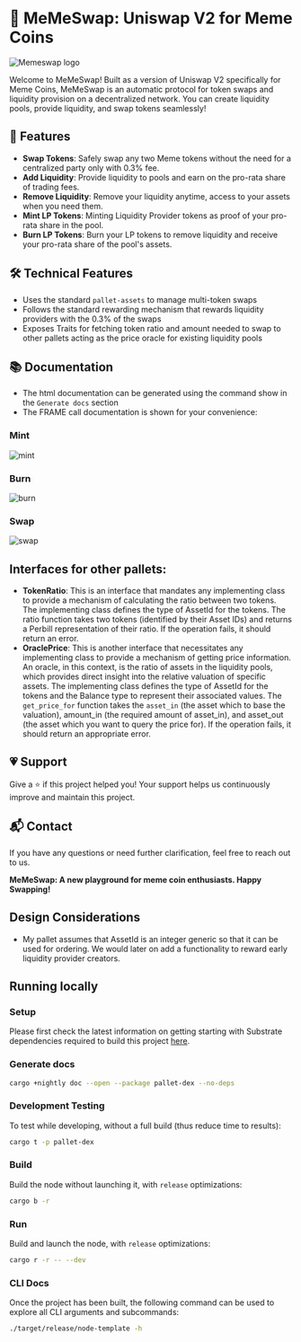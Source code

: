 # 📣 MeMeSwap: Uniswap V2 for Meme Coins

![Memeswap logo](https://i.ibb.co/CPck0ZR/DALL-E-2024-01-25-16-12-59-Design-a-logo-for-Meme-Swap-a-Uniswap-style-decentralized-token-exchange.png)

Welcome to MeMeSwap! Built as a version of Uniswap V2 specifically for Meme Coins, MeMeSwap is an automatic protocol for token swaps and liquidity provision on a decentralized network. You can create liquidity pools, provide liquidity, and swap tokens seamlessly!

## 🚀 Features
- **Swap Tokens**: Safely swap any two Meme tokens without the need for a centralized party only with 0.3% fee.
- **Add Liquidity**: Provide liquidity to pools and earn on the pro-rata share of trading fees.
- **Remove Liquidity**: Remove your liquidity anytime, access to your assets when you need them.
- **Mint LP Tokens**: Minting Liquidity Provider tokens as proof of your pro-rata share in the pool.
- **Burn LP Tokens**: Burn your LP tokens to remove liquidity and receive your pro-rata share of the pool's assets.

## 🛠 Technical Features
- Uses the standard `pallet-assets` to manage multi-token swaps
- Follows the standard rewarding mechanism that rewards liquidity providers with the 0.3% of the swaps
- Exposes Traits for fetching token ratio and amount needed to swap to other pallets acting as the price oracle for existing liquidity pools

## 📚 Documentation
- The html documentation can be generated using the command show in the `Generate docs` section
- The FRAME call documentation is shown for your convenience:

### Mint
![mint](https://i.ibb.co/0sHKH66/Screenshot-2024-01-26-at-17-36-16.png)
### Burn
![burn](https://i.ibb.co/fnr3C3m/Screenshot-2024-01-26-at-17-37-51.png)
### Swap
![swap](https://i.ibb.co/Xjcg1QF/Screenshot-2024-01-26-at-17-38-36.png)

## Interfaces for other pallets:
- **TokenRatio**: This is an interface that mandates any implementing class to provide a mechanism of calculating the ratio between two tokens. The implementing class defines the type of AssetId for the tokens.
  The ratio function takes two tokens (identified by their Asset IDs) and returns a Perbill representation of their ratio. If the operation fails, it should return an error.
- **OraclePrice**: This is another interface that necessitates any implementing class to provide a mechanism of getting price information. An oracle, in this context, is the ratio of assets in the liquidity pools, which provides direct insight into the relative valuation of specific assets. The implementing class defines the type of AssetId for the tokens and the Balance type to represent their associated values.
  The `get_price_for` function takes the `asset_in` (the asset which to base the valuation), amount_in (the required amount of asset_in), and asset_out (the asset which you want to query the price for). If the operation fails, it should return an appropriate error.


## 💗 Support
Give a ⭐️ if this project helped you! Your support helps us continuously improve and maintain this project.

## 📬 Contact
If you have any questions or need further clarification, feel free to reach out to us.


**MeMeSwap: A new playground for meme coin enthusiasts. Happy Swapping!**

## Design Considerations
- My pallet assumes that AssetId is an integer generic so that it can be used for ordering. We would later on add a functionality to reward early liquidity provider creators. 


## Running locally
### Setup

Please first check the latest information on getting starting with Substrate dependencies required to build this project [here](https://docs.substrate.io/main-docs/install/).

### Generate docs
```sh
cargo +nightly doc --open --package pallet-dex --no-deps
```

### Development Testing

To test while developing, without a full build (thus reduce time to results):

```sh
cargo t -p pallet-dex
```

### Build

Build the node without launching it, with `release` optimizations:

```sh
cargo b -r
```

### Run

Build and launch the node, with `release` optimizations:

```sh
cargo r -r -- --dev
```

### CLI Docs

Once the project has been built, the following command can be used to explore all CLI arguments and subcommands:

```sh
./target/release/node-template -h
```
